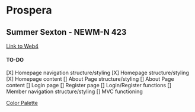 # Prospera

## Summer Sexton - NEWM-N 423

[Link to Web4](https://in-info-web4.informatics.iupui.edu/~sarsexto/N423/prospera/)

#### TO-DO

[X] Homepage navigation structure/styling
[X] Homepage structure/styling
[X] Homepage content
[] About Page structure/styling
[] About Page content
[] Login page
[] Register page
[] Login/Register functions
[] Member navigation structure/styling
[] MVC functioning

[Color Palette](https://coolors.co/0e34a0-041f6b-b4c6f8-6a041d-fb5607)

